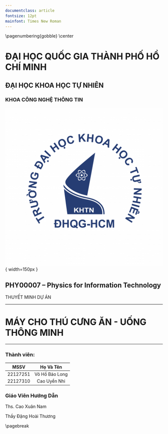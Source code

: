 ```yaml
---
documentclass: article
fontsize: 12pt
mainfont: Times New Roman
---
```

\pagenumbering{gobble}
\center
# ĐẠI HỌC QUỐC GIA THÀNH PHỐ HỒ CHÍ MINH


## ĐẠI HỌC KHOA HỌC TỰ NHIÊN

### KHOA CÔNG NGHỆ THÔNG TIN

![](logoKHTN.png){ width=150px }

PHY00007 – Physics for Information Technology
---------------

THUYẾT MINH DỰ ÁN

***

# MÁY CHO THÚ CƯNG ĂN - UỐNG THÔNG MINH

***

### Thành viên:
       
| MSSV        | Họ Và Tên       |
| :--------:  | :-------:       | 
| 22127251    | Võ Hồ Bảo Long  |
| 22127310    | Cao Uyển Nhi    |

### Giáo Viên Hướng Dẫn

Ths. Cao Xuân Nam

Thầy Đặng Hoài Thương


\pagebreak

